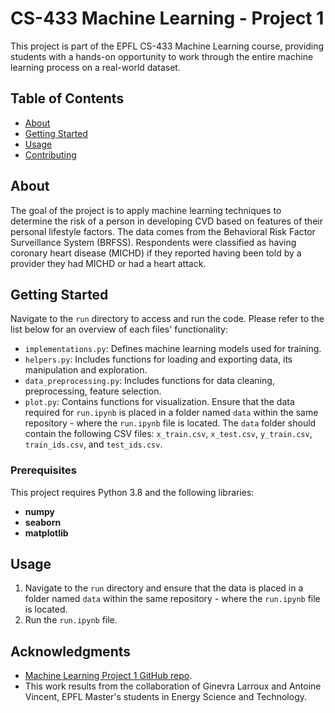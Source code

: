 # CS-433 Machine Learning - Project 1

This project is part of the EPFL CS-433 Machine Learning course, providing students with a hands-on opportunity to work through the entire machine learning process on a real-world dataset.

## Table of Contents
- [About](#about)
- [Getting Started](#getting-started)
- [Usage](#usage)
- [Contributing](#contributing)

## About
The goal of the project is to apply machine learning techniques to determine the risk of a person in developing CVD based on features of their personal lifestyle factors. The data comes from the Behavioral Risk Factor Surveillance System (BRFSS). Respondents were classified as having coronary heart disease (MICHD) if they reported having been told by a provider they had MICHD or had a heart attack. 

## Getting Started
Navigate to the `run` directory to access and run the code.
Please refer to the list below for an overview of each files' functionality:
- `implementations.py`: Defines machine learning models used for training.
- `helpers.py`: Includes functions for loading and exporting data, its manipulation and exploration.
- `data_preprocessing.py`: Includes functions for data cleaning, preprocessing, feature selection.
- `plot.py`: Contains functions for visualization.
Ensure that the data required for `run.ipynb` is placed in a folder named `data` within the same repository - where the `run.ipynb` file is located. The `data` folder should contain the following CSV files: `x_train.csv`, `x_test.csv`, `y_train.csv`, `train_ids.csv`, and `test_ids.csv`.

### Prerequisites
This project requires Python 3.8 and the following libraries:

- **numpy**
- **seaborn**
- **matplotlib**

## Usage
1. Navigate to the `run` directory and ensure that the data is placed in a folder named `data` within the same repository - where the `run.ipynb` file is located.
2. Run the `run.ipynb` file.

## Acknowledgments
- [Machine Learning Project 1 GitHub repo](https://github.com/epfml/ML_course/tree/main/projects/project1).
- This work results from the collaboration of Ginevra Larroux and Antoine Vincent, EPFL Master's students in Energy Science and Technology.

